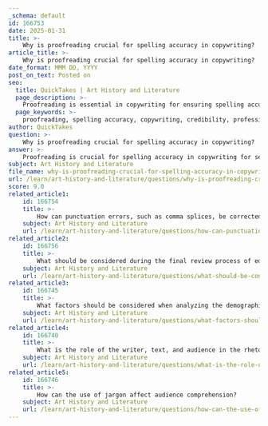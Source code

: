 ```yaml
---
_schema: default
id: 166753
date: 2025-01-31
title: >-
    Why is proofreading crucial for spelling accuracy in copywriting?
article_title: >-
    Why is proofreading crucial for spelling accuracy in copywriting?
date_format: MMM DD, YYYY
post_on_text: Posted on
seo:
  title: QuickTakes | Art History and Literature
  page_description: >-
    Proofreading is essential in copywriting for ensuring spelling accuracy, enhancing credibility, maintaining professionalism, and improving clarity of messages.
  page_keywords: >-
    proofreading, spelling accuracy, copywriting, credibility, professionalism, clarity of message, brand image, audience engagement, attention to detail, common errors
author: QuickTakes
question: >-
    Why is proofreading crucial for spelling accuracy in copywriting?
answer: >-
    Proofreading is crucial for spelling accuracy in copywriting for several reasons:\n\n1. **Credibility and Professionalism**: Spelling errors can significantly undermine a brand's credibility. When potential customers encounter misspelled words, they may question the professionalism of the brand and its commitment to quality. This can lead to a loss of trust and, ultimately, a loss of sales.\n\n2. **Clarity of Message**: Correct spelling is essential for clear communication. Misspellings can lead to misunderstandings or misinterpretations of the message being conveyed. For example, a simple typo can change the meaning of a sentence, potentially leading to confusion among the audience.\n\n3. **Brand Image**: The way a brand presents itself through its copy reflects its identity. Consistent spelling and grammar contribute to a cohesive brand image. Errors can create a perception of carelessness, which can detract from the brand's overall message and positioning in the market.\n\n4. **Audience Engagement**: Effective copywriting aims to engage the audience. Spelling mistakes can distract readers and detract from their overall experience. If readers are focused on correcting errors rather than absorbing the content, the effectiveness of the copy is diminished.\n\n5. **Attention to Detail**: Proofreading demonstrates a commitment to quality and attention to detail. It shows that the copywriter values their work and respects the audience. This attention to detail can enhance the overall impact of the copy and foster a positive relationship with the audience.\n\n6. **Common Errors**: Many common grammatical and spelling mistakes can be easily overlooked during the writing process. Proofreading allows the writer to catch these errors before the copy is published or distributed, ensuring that the final product is polished and professional.\n\nIn summary, proofreading is an essential step in the copywriting process that ensures spelling accuracy, enhances credibility, and improves the overall effectiveness of the message. By taking the time to proofread, copywriters can avoid pitfalls that could negatively impact their work and the brand they represent.
subject: Art History and Literature
file_name: why-is-proofreading-crucial-for-spelling-accuracy-in-copywriting.md
url: /learn/art-history-and-literature/questions/why-is-proofreading-crucial-for-spelling-accuracy-in-copywriting
score: 9.0
related_article1:
    id: 166754
    title: >-
        How can punctuation errors, such as comma splices, be corrected?
    subject: Art History and Literature
    url: /learn/art-history-and-literature/questions/how-can-punctuation-errors-such-as-comma-splices-be-corrected
related_article2:
    id: 166756
    title: >-
        What should be considered during the final review process of editing and proofreading?
    subject: Art History and Literature
    url: /learn/art-history-and-literature/questions/what-should-be-considered-during-the-final-review-process-of-editing-and-proofreading
related_article3:
    id: 166745
    title: >-
        What factors should be considered when analyzing the demographics of an audience?
    subject: Art History and Literature
    url: /learn/art-history-and-literature/questions/what-factors-should-be-considered-when-analyzing-the-demographics-of-an-audience
related_article4:
    id: 166740
    title: >-
        What is the role of the writer, text, and audience in the rhetorical situation of an advertisement?
    subject: Art History and Literature
    url: /learn/art-history-and-literature/questions/what-is-the-role-of-the-writer-text-and-audience-in-the-rhetorical-situation-of-an-advertisement
related_article5:
    id: 166746
    title: >-
        How can the use of jargon affect audience comprehension?
    subject: Art History and Literature
    url: /learn/art-history-and-literature/questions/how-can-the-use-of-jargon-affect-audience-comprehension
---
```


&nbsp;